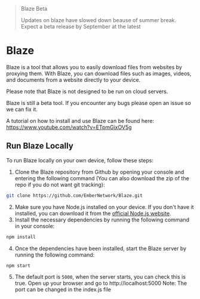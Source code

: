 > Blaze Beta
> 
> Updates on blaze have slowed down beause of summer break. Expect a beta release by September at the latest

# Blaze

Blaze is a tool that allows you to easily download files from websites by proxying them. With Blaze, you can download files such as images, videos, and documents from a website directly to your device.

Please note that Blaze is not designed to be run on cloud servers.

Blaze is still a beta tool. If you encounter any bugs please open an issue so we can fix it.

A tutorial on how to install and use Blaze can be found here: https://www.youtube.com/watch?v=ETpmGixOV5g

## Run Blaze Locally

To run Blaze locally on your own device, follow these steps:

1. Clone the Blaze repository from Github by opening your console and entering the following command (You can also download the zip of the repo if you do not want git tracking):
```bash
git clone https://github.com/EmberNetwork/Blaze.git
```
2. Make sure you have Node.js installed on your device. If you don't have it installed, you can download it from the [official Node.js website](https://nodejs.org).
3. Install the necessary dependencies by running the following command in your console:
```bash
npm install
```
4. Once the dependencies have been installed, start the Blaze server by running the following command:
```bash
npm start
```
5. The default port is `5000`, when the server starts, you can check this is true. Open up your browser and go to http://localhost:5000 
Note: The port can be changed in the index.js file
